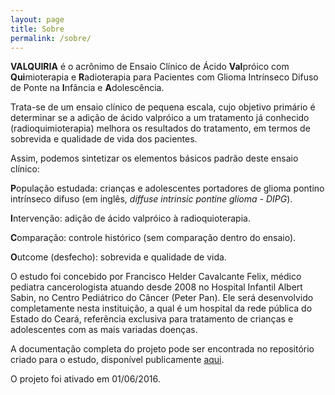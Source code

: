 ```yaml
---
layout: page
title: Sobre
permalink: /sobre/
---
```

**VALQUIRIA** é o acrônimo de Ensaio Clínico de Ácido **Val**próico com **Qui**mioterapia e **R**adioterapia para Pacientes com Glioma Intrínseco Difuso de Ponte na **I**nfância e **A**dolescência.

Trata-se de um ensaio clínico de pequena escala, cujo objetivo primário é determinar se a adição de ácido valpróico a um tratamento já conhecido (radioquimioterapia) melhora os resultados do tratamento, em termos de sobrevida e qualidade de vida dos pacientes.

Assim, podemos sintetizar os elementos básicos padrão deste ensaio clínico:

**P**opulação estudada: crianças e adolescentes portadores de glioma pontino intrínseco difuso (em inglês, *diffuse intrinsic pontine glioma - DIPG*).

**I**ntervenção: adição de ácido valpróico à radioquioterapia.

**C**omparação: controle histórico (sem comparação dentro do ensaio).

**O**utcome (desfecho): sobrevida e qualidade de vida.

O estudo foi concebido por Francisco Helder Cavalcante Felix, médico pediatra cancerologista atuando desde 2008 no Hospital Infantil Albert Sabin, no Centro Pediátrico do Câncer (Peter Pan). Ele será desenvolvido completamente nesta instituição, a qual é um hospital da rede pública do Estado do Ceará, referência exclusiva para tratamento de crianças e adolescentes com as mais variadas doenças.

A documentação completa do projeto pode ser encontrada no repositório criado para o estudo, disponível publicamente [aqui](http://github.com/fhcflx/valkyrie/).

O projeto foi ativado em 01/06/2016.
